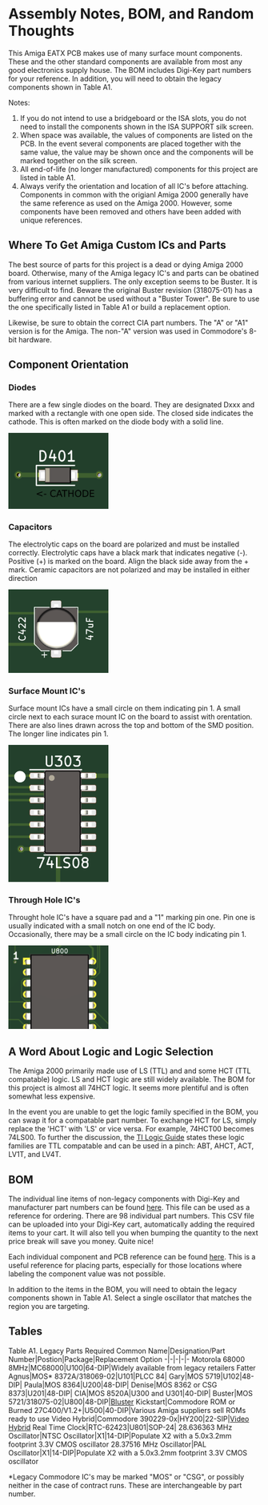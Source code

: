 # Assembly Notes, BOM, and Random Thoughts

This Amiga EATX PCB makes use of many surface mount components. These and the other standard components are available from most any good electronics supply house. The BOM includes Digi-Key part numbers for your reference. In addition, you will need to obtain the legacy components shown in Table A1. 

Notes:
1. If you do not intend to use a bridgeboard or the ISA slots, you do not need to install the components shown in the ISA SUPPORT silk screen.
2. When space was available, the values of components are listed on the PCB. In the event several components are placed together with the same value, the value may be shown once and the components will be marked together on the silk screen.
3. All end-of-life (no longer manufactured) components for this project are listed in table A1.
4. Always verify the orientation and location of all IC's before attaching. Components in common with the origianl Amiga 2000 generally have the same reference as used on the Amiga 2000. However, some components have been removed and others have been added with unique references. 

## Where To Get Amiga Custom ICs and Parts

The best source of parts for this project is a dead or dying Amiga 2000 board. Otherwise, many of the Amiga legacy IC's and parts can be obatined from various internet suppliers. The only exception seems to be Buster. It is very difficult to find. Beware the original Buster revision (318075-01) has a buffering error and cannot be used without a "Buster Tower". Be sure to use the one specifically listed in Table A1 or build a replacement option.

Likewise, be sure to obtain the correct CIA part numbers. The "A" or "A1" version is for the Amiga. The non-"A" version was used in Commodore's 8-bit hardware.

## Component Orientation

### Diodes
There are a few single diodes on the board. They are designated Dxxx and marked with a rectangle with one open side. The closed side indicates the cathode. This is often marked on the diode body with a solid line.

<img src="/Images/diode-orientation.png" width="200">

### Capacitors
The electrolytic caps on the board are polarized and must be installed correctly. Electrolytic caps have a black mark that indicates negative (-). Positive (+) is marked on the board. Align the black side away from the + mark. Ceramic capacitors are not polarized and may be installed in either direction

<img src="/Images/Capacitor.png" width="200">

### Surface Mount IC's
Surface mount ICs have a small circle on them indicating pin 1. A small circle next to each surace mount IC on the board to assist with orentation. There are also lines drawn across the top and bottom of the SMD position. The longer line indicates pin 1. 

<img src="/Images/SMD-orientation.png" width="200">

### Through Hole IC's
Throught hole IC's have a square pad and a "1" marking pin one. Pin one is usually indicated with a small notch on one end of the IC body. Occasionally, there may be a small circle on the IC body indicating pin 1.

<img src="/Images/DIP-orientation.png" width="200">

## A Word About Logic and Logic Selection

The Amiga 2000 primarily made use of LS (TTL) and and some HCT (TTL compatable) logic. LS and HCT logic are still widely available. The BOM for this project is almost all 74HCT logic. It seems more plentiful and is often somewhat less expensive.

In the event you are unable to get the logic family specified in the BOM, you can swap it for a compatable part number. To exchange HCT for LS, simply replace the 'HCT' with 'LS' or vice versa. For example, 74HCT00 becomes 74LS00. To further the discussion, the [TI Logic Guide](https://www.ti.com/lit/sg/sdyu001ab/sdyu001ab.pdf) states these logic families are TTL compatable and can be used in a pinch: ABT, AHCT, ACT, LV1T, and LV4T.

## BOM
The individual line items of non-legacy components with Digi-Key and manufacturer part numbers can be found [here](/BOM/ShoppingList.csv). This file can be used as a reference for ordering. There are 98 individual part numbers. This CSV file can be uploaded into your Digi-Key cart, automatically adding the required items to your cart. It will also tell you when bumping the quantity to the next price break will save you money. Quite nice!

Each individual component and PCB reference can be found [here](/BOM/ComponentList.csv). This is a useful reference for placing parts, especially for those locations where labeling the component value was not possible.

In addition to the items in the BOM, you will need to obtain the legacy components shown in Table A1. Select a single oscillator that matches the region you are targeting.

## Tables
Table A1. Legacy Parts Required
Common Name|Designation/Part Number|Postion|Package|Replacement Option
-|-|-|-|-
Motorola 68000 8MHz|MC68000|U100|64-DIP|Widely available from legacy retailers
Fatter Agnus|MOS* 8372A/318069-02|U101|PLCC 84|
Gary|MOS 5719|U102|48-DIP|
Paula|MOS 8364|U200|48-DIP|
Denise|MOS 8362 or CSG 8373|U201|48-DIP|
CIA|MOS 8520A|U300 and U301|40-DIP|
Buster|MOS 5721/318075-02|U800|48-DIP|[Bluster](https://github.com/LIV2/Bluster)
Kickstart|Commodore ROM or Burned 27C400/V1.2+|U500|40-DIP|Various Amiga suppliers sell ROMs ready to use
Video Hybrid|Commodore 390229-0x|HY200|22-SIP|[Video Hybrid](https://github.com/SukkoPera/OpenAmigaVideoHybrid)
Real Time Clock|RTC-62423|U801|SOP-24|
28.636363 MHz Oscillator|NTSC Oscillator|X1|14-DIP|Populate X2 with a 5.0x3.2mm footprint 3.3V CMOS oscillator
28.37516 MHz Oscillator|PAL Oscillator|X1|14-DIP|Populate X2 with a 5.0x3.2mm footprint 3.3V CMOS oscillator

*Legacy Commodore IC's may be marked "MOS" or "CSG", or possibly neither in the case of contract runs. These are interchangeable by part number.
